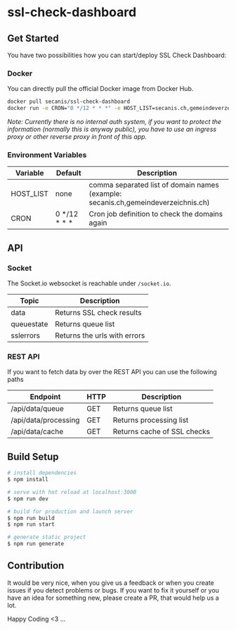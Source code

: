 # ssl-check-dashboard

## Get Started

You have two possibilities how you can start/deploy SSL Check Dashboard:

### Docker

You can directly pull the official Docker image from Docker Hub.

``` bash
docker pull secanis/ssl-check-dashboard
docker run -e CRON="0 */12 * * *" -e HOST_LIST=secanis.ch,gemeindeverzeichnis.ch secanis/ssl-check-dashboard
```

*Note: Currently there is no internal auth system, if you want to protect the information (normally this is anyway public), you have to use an ingress proxy or other reverse proxy in front of this app.*

### Environment Variables

| Variable             | Default | Description                 |
| -------------------- | ---- | --------------------------- |
| HOST_LIST | none  | comma separated list of domain names (example: secanis.ch,gemeindeverzeichnis.ch) |
| CRON | 0 */12 * * *  | Cron job definition to check the domains again |

## API

### Socket

The Socket.io websocket is reachable under `/socket.io`.

| Topic      | Description                  |
| ---------- | ---------------------------- |
| data       | Returns SSL check results    |
| queuestate | Returns queue list           |
| sslerrors  | Returns the urls with errors |

### REST API

If you want to fetch data by over the REST API you can use the following paths

| Endpoint             | HTTP | Description                 |
| -------------------- | ---- | --------------------------- |
| /api/data/queue      | GET  | Returns queue list          |
| /api/data/processing | GET  | Returns processing list     |
| /api/data/cache      | GET  | Returns cache of SSL checks |

## Build Setup

```bash
# install dependencies
$ npm install

# serve with hot reload at localhost:3000
$ npm run dev

# build for production and launch server
$ npm run build
$ npm run start

# generate static project
$ npm run generate
```

##  Contribution

It would be very nice, when you give us a feedback or when you create issues if you detect problems or bugs.
If you want to fix it yourself or you have an idea for something new, please create a PR, that would help us a lot.

Happy Coding <3 ...
